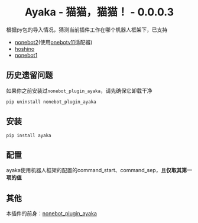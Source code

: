 <div align="center">

# Ayaka - 猫猫，猫猫！ - 0.0.0.3

</div>

根据py包的导入情况，猜测当前插件工作在哪个机器人框架下，已支持

- [nonebot2](https://github.com/nonebot/nonebot2)(使用[onebotv11](https://github.com/nonebot/adapter-onebot)适配器)
- [hoshino](https://github.com/Ice-Cirno/HoshinoBot)
- [nonebot1](https://github.com/nonebot/nonebot)

## 历史遗留问题

如果你之前安装过`nonebot_plugin_ayaka`，请先确保它卸载干净

```
pip uninstall nonebot_plugin_ayaka
```

## 安装

```
pip install ayaka
```

## 配置

ayaka使用机器人框架的配置的command_start、command_sep，且**仅取其第一项的值**

## 其他

本插件的前身：[nonebot_plugin_ayaka](https://github.com/bridgeL/nonebot-plugin-ayaka)
